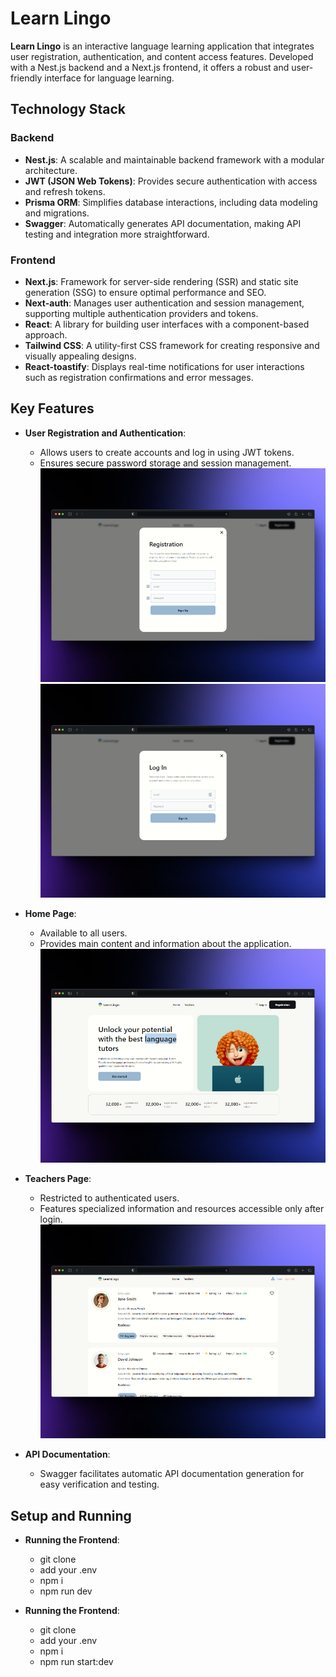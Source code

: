 # Learn Lingo

**Learn Lingo** is an interactive language learning application that integrates user registration, authentication, and content access features. Developed with a Nest.js backend and a Next.js frontend, it offers a robust and user-friendly interface for language learning.

## Technology Stack

### Backend

- **Nest.js**: A scalable and maintainable backend framework with a modular architecture.
- **JWT (JSON Web Tokens)**: Provides secure authentication with access and refresh tokens.
- **Prisma ORM**: Simplifies database interactions, including data modeling and migrations.
- **Swagger**: Automatically generates API documentation, making API testing and integration more straightforward.

### Frontend

- **Next.js**: Framework for server-side rendering (SSR) and static site generation (SSG) to ensure optimal performance and SEO.
- **Next-auth**: Manages user authentication and session management, supporting multiple authentication providers and tokens.
- **React**: A library for building user interfaces with a component-based approach.
- **Tailwind CSS**: A utility-first CSS framework for creating responsive and visually appealing designs.
- **React-toastify**: Displays real-time notifications for user interactions such as registration confirmations and error messages.

## Key Features

- **User Registration and Authentication**:
  - Allows users to create accounts and log in using JWT tokens.
  - Ensures secure password storage and session management.
![User Registration and Authentication](https://github.com/Nikolay0803/auth-next/blob/master/photos-app/reg-lin.png)
![User Registration and Authentication](https://github.com/Nikolay0803/auth-next/blob/master/photos-app/log-lin.png)
  

- **Home Page**:
  - Available to all users.
  - Provides main content and information about the application.
  ![Home Page](https://github.com/Nikolay0803/auth-next/blob/master/photos-app/home-lin.png)

- **Teachers Page**:
  - Restricted to authenticated users.
  - Features specialized information and resources accessible only after login.
  ![Teachers Page](https://github.com/Nikolay0803/auth-next/blob/master/photos-app/teach-lin.png)

- **API Documentation**:
  - Swagger facilitates automatic API documentation generation for easy verification and testing.

## Setup and Running


- **Running the Frontend**:
  - git clone <repository-url>
  - add your .env
  - npm i 
  - npm run dev
 
- **Running the Frontend**:
  - git clone <repository-url>
  - add your .env
  - npm i 
  - npm run start:dev




